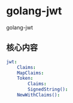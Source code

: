 # golang-jwt

golang-jwt

## 核心内容
```yaml
jwt:
    Claims:
    MapClaims:
    Token:
        Claims:
        SignedString():
    NewWithClaims():
```